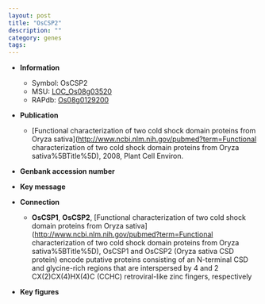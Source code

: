 ```yaml
---
layout: post
title: "OsCSP2"
description: ""
category: genes
tags: 
---
```


* **Information**  
    + Symbol: OsCSP2  
    + MSU: [LOC_Os08g03520](http://rice.plantbiology.msu.edu/cgi-bin/ORF_infopage.cgi?orf=LOC_Os08g03520)  
    + RAPdb: [Os08g0129200](http://rapdb.dna.affrc.go.jp/viewer/gbrowse_details/irgsp1?name=Os08g0129200)  

* **Publication**  
    + [Functional characterization of two cold shock domain proteins from Oryza sativa](http://www.ncbi.nlm.nih.gov/pubmed?term=Functional characterization of two cold shock domain proteins from Oryza sativa%5BTitle%5D), 2008, Plant Cell Environ.

* **Genbank accession number**  

* **Key message**  

* **Connection**  
    + __OsCSP1__, __OsCSP2__, [Functional characterization of two cold shock domain proteins from Oryza sativa](http://www.ncbi.nlm.nih.gov/pubmed?term=Functional characterization of two cold shock domain proteins from Oryza sativa%5BTitle%5D),  OsCSP1 and OsCSP2 (Oryza sativa CSD protein) encode putative proteins consisting of an N-terminal CSD and glycine-rich regions that are interspersed by 4 and 2 CX(2)CX(4)HX(4)C (CCHC) retroviral-like zinc fingers, respectively

* **Key figures**  



